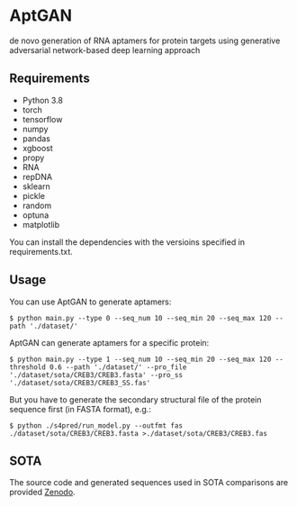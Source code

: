# AptGAN
de novo generation of RNA aptamers for protein targets using generative adversarial network-based deep learning approach

## Requirements
* Python 3.8
* torch
* tensorflow
* numpy
* pandas
* xgboost
* propy
* RNA
* repDNA
* sklearn
* pickle
* random
* optuna
* matplotlib

You can install the dependencies with the versioins specified in requirements.txt. 

## Usage
You can use AptGAN to generate aptamers:
```
$ python main.py --type 0 --seq_num 10 --seq_min 20 --seq_max 120 --path './dataset/'
```

AptGAN can generate aptamers for a specific protein:
```
$ python main.py --type 1 --seq_num 10 --seq_min 20 --seq_max 120 --threshold 0.6 --path './dataset/' --pro_file './dataset/sota/CREB3/CREB3.fasta' --pro_ss './dataset/sota/CREB3/CREB3_SS.fas'
```

But you have to generate the secondary structural file of the protein sequence first (in FASTA format), e.g.:
```
$ python ./s4pred/run_model.py --outfmt fas ./dataset/sota/CREB3/CREB3.fasta >./dataset/sota/CREB3/CREB3.fas
```



## SOTA
The source code and generated sequences used in SOTA comparisons are provided [Zenodo](https://zenodo.org/records/14862169).

